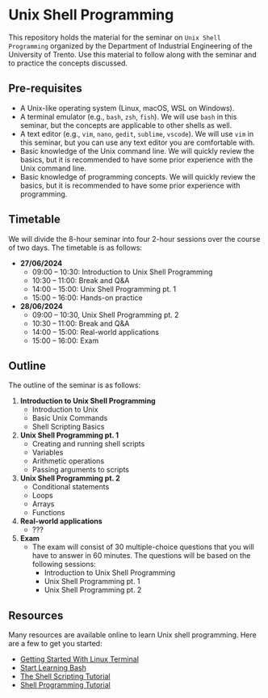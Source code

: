 # Unix Shell Programming

This repository holds the material for the seminar on `Unix Shell Programming` organized by the Department of Industrial Engineering of the University of Trento. Use this material to follow along with the seminar and to practice the concepts discussed.

## Pre-requisites

- A Unix-like operating system (Linux, macOS, WSL on Windows).
- A terminal emulator (e.g., `bash`, `zsh`, `fish`). We will use `bash` in this seminar, but the concepts are applicable to other shells as well.
- A text editor (e.g., `vim`, `nano`, `gedit`, `sublime`, `vscode`). We will use `vim` in this seminar, but you can use any text editor you are comfortable with.
- Basic knowledge of the Unix command line. We will quickly review the basics, but it is recommended to have some prior experience with the Unix command line.
- Basic knowledge of programming concepts. We will quickly review the basics, but it is recommended to have some prior experience with programming.

## Timetable

We will divide the 8-hour seminar into four 2-hour sessions over the course of two days. The timetable is as follows:

- **27/06/2024**
  - 09:00 – 10:30: Introduction to Unix Shell Programming
  - 10:30 – 11:00: Break and Q&A
  - 14:00 – 15:00: Unix Shell Programming pt. 1
  - 15:00 – 16:00: Hands-on practice
- **28/06/2024**
  - 09:00 – 10:30, Unix Shell Programming pt. 2
  - 10:30 – 11:00: Break and Q&A
  - 14:00 – 15:00: Real-world applications
  - 15:00 – 16:00: Exam

## Outline

The outline of the seminar is as follows:

1. **Introduction to Unix Shell Programming**
   - Introduction to Unix
   - Basic Unix Commands
   - Shell Scripting Basics
2. **Unix Shell Programming pt. 1**
   - Creating and running shell scripts
   - Variables
   - Arithmetic operations
   - Passing arguments to scripts
3. **Unix Shell Programming pt. 2**
   - Conditional statements
   - Loops
   - Arrays
   - Functions
4. **Real-world applications**
   - ???
5. **Exam**
   - The exam will consist of 30 multiple-choice questions that you will have to answer in 60 minutes. The questions will be based on the following sessions:
     - Introduction to Unix Shell Programming
     - Unix Shell Programming pt. 1
     - Unix Shell Programming pt. 2

## Resources

Many resources are available online to learn Unix shell programming. Here are a few to get you started:

- [Getting Started With Linux Terminal](https://itsfoss.com/linux-terminal-basics/)
- [Start Learning Bash](https://linuxhandbook.com/bash/)
- [The Shell Scripting Tutorial](https://www.shellscript.sh)
- [Shell Programming Tutorial](https://www.learnshell.org)
